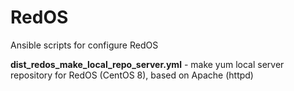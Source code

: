 # RedOS
Ansible scripts for configure RedOS

**dist_redos_make_local_repo_server.yml** - make yum local server repository for RedOS (CentOS 8), based on Apache (httpd) 
